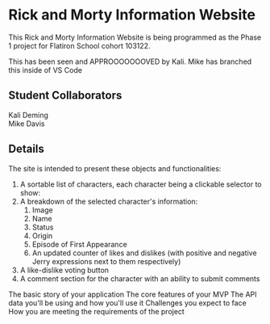 # Rick and Morty Information Website

This Rick and Morty Information Website is being programmed as the Phase 1 project for Flatiron School cohort 103122.

This has been seen and APPROOOOOOOVED by Kali.
Mike has branched this inside of VS Code

## Student Collaborators
Kali Deming <br>
Mike Davis

## Details
The site is intended to present these objects and functionalities:
1. A sortable list of characters, each character being a clickable selector to show:
2. A breakdown of the selected character's information:
    1. Image
    2. Name
    3. Status
    4. Origin
    5. Episode of First Appearance
    6. An updated counter of likes and dislikes (with positive and negative Jerry expressions next to them respectively)
3. A like-dislike voting button 
4. A comment section for the character with an ability to submit comments

The basic story of your application
The core features of your MVP
The API data you'll be using and how you'll use it
Challenges you expect to face
How you are meeting the requirements of the project